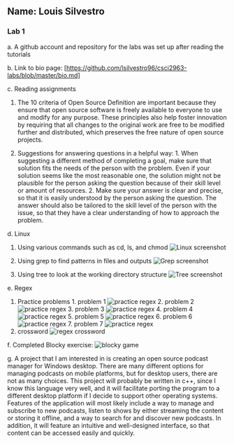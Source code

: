 ## Name: Louis Silvestro
### Lab 1
a. A github account and repository for the labs was set up after reading the tutorials

b. Link to bio page: [https://github.com/lsilvestro96/csci2963-labs/blob/master/bio.md]

c. Reading assignments
  1. The 10 criteria of Open Source Definition are important because they ensure that open source software
	is freely available to everyone to use and modify for any purpose. These principles also help foster
	innovation by requiring that all changes to the original work are free to be modified further and distributed, which preserves the free nature of open source projects.
	
  2.  Suggestions for answering questions in a helpful way:
	 1. When suggesting a different method of completing a goal, make sure that solution fits the needs
        of the person with the problem. Even if your solution seems like the most reasonable one, the
        solution might not be plausible for the person asking the question because of their skill level
        or amount of resources.
  	 2. Make sure your answer is clear and precise, so that it is easily understood by the person asking the
        question. The answer should also be tailored to the skill level of the person with the issue, so 
        that they have a clear understanding of how to approach the problem.

d. Linux
  1. Using various commands such as cd, ls, and chmod 
     ![Linux screenshot](images/linux.png)

  2. Using grep to find patterns in files and outputs
	 ![Grep screenshot](images/grep.png)
 
  3. Using tree to look at the working directory structure
     ![Tree screenshot](images/tree.png)

e. Regex
  1. Practice problems
    1. problem 1 
	   ![practice regex](images/regex1.png)
	2. problem 2
	   ![practice regex](images/regex2.png)
	3. problem 3
	   ![practice regex](images/regex3.png)
	4. problem 4
	   ![practice regex](images/regex4.png)
	5. problem 5
	   ![practice regex](images/regex5.png)
	6. problem 6
	   ![practice regex](images/regex6.png)
	7. problem 7
	   ![practice regex](images/regex3.png)
  2. crossword
     ![regex crossword](images/crossword.png)

f. Completed Blocky exercise:
  ![blocky game](images/blocky.png)

g. A project that I am interested in is creating an open source podcast manager for Windows desktop. There are many different options for managing podcasts on mobile platforms,
   but for desktop users, there are not as many choices. This project will probably be written in c++, since I know this language very well, and it will facilitate porting the program
   to a different desktop platform if I decide to support other operating systems. Features of the application will most likely include a way to manage and subscribe to new podcasts, listen to
   shows by either streaming the content or storing it offline, and a way to search for and discover new podcasts. In addition, it will feature an intuitive and well-designed interface, so that
   content can be accessed easily and quickly.
